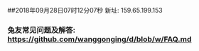 ##2018年09月28日07时12分07秒 新址: 159.65.199.153
### 兔友常见问题及解答: https://github.com/wanggonging/d/blob/w/FAQ.md
